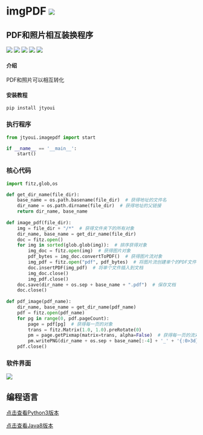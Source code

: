 # **imgPDF** [![](https://gitee.com/tyoui/logo/raw/master/logo/photolog.png)][1]


## PDF和照片相互装换程序
[![](https://img.shields.io/badge/个人网站-jtyoui-yellow.com.svg)][1]
[![](https://img.shields.io/badge/Python-3.6-green.svg)]()
[![](https://img.shields.io/badge/BlogWeb-Tyoui-bule.svg)][1]
[![](https://img.shields.io/badge/Email-jtyoui@qq.com-red.svg)]()
[![](https://img.shields.io/badge/项目-jtyoui.imagepdf-black.svg)]()


#### 介绍
PDF和照片可以相互转化


#### 安装教程

    pip install jtyoui


### 执行程序
```python
from jtyoui.imagepdf import start

if __name__ == '__main__':
    start()
```

### 核心代码
```Python
import fitz,glob,os

def get_dir_name(file_dir):
    base_name = os.path.basename(file_dir)  # 获得地址的文件名
    dir_name = os.path.dirname(file_dir)  # 获得地址的父链接
    return dir_name, base_name
    
def image_pdf(file_dir):
    img = file_dir + "/*"  # 获得文件夹下的所有对象
    dir_name, base_name = get_dir_name(file_dir)
    doc = fitz.open()
    for img in sorted(glob.glob(img)):  # 排序获得对象
        img_doc = fitz.open(img)  # 获得图片对象
        pdf_bytes = img_doc.convertToPDF()  # 获得图片流对象
        img_pdf = fitz.open("pdf", pdf_bytes)  # 将图片流创建单个的PDF文件
        doc.insertPDF(img_pdf)  # 将单个文件插入到文档
        img_doc.close()
        img_pdf.close()
    doc.save(dir_name + os.sep + base_name + ".pdf")  # 保存文档
    doc.close()
    
def pdf_image(pdf_name):
    dir_name, base_name = get_dir_name(pdf_name)
    pdf = fitz.open(pdf_name)
    for pg in range(0, pdf.pageCount):
        page = pdf[pg]  # 获得每一页的对象
        trans = fitz.Matrix(1.0, 1.0).preRotate(0)
        pm = page.getPixmap(matrix=trans, alpha=False)  # 获得每一页的流对象
        pm.writePNG(dir_name + os.sep + base_name[:-4] + '_' + '{:0>3d}.png'.format(pg + 1))  # 保存图片
    pdf.close()
```

### 软件界面
![](https://github.com/jtyoui/logo/blob/master/img_pdf.png?raw=true)

## 编程语言
[点击查看Python3版本](https://gitee.com/tyoui/imgPDF)

[点击查看Java8版本](https://gitee.com/tyoui/jpdf)

[1]: https://blog.jtyoui.com
